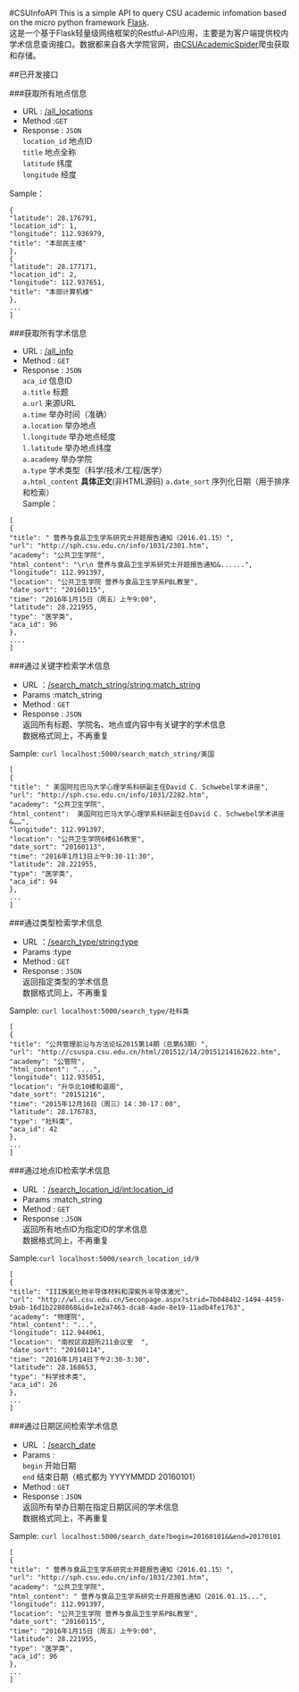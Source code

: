 #CSUInfoAPI
This is a simple API to query CSU academic infomation based on the  micro python framework [Flask](http://flask.pocoo.org/).  
这是一个基于Flask轻量级网络框架的Restful-API应用，主要是为客户端提供校内学术信息查询接口。数据都来自各大学院官网，由[CSUAcademicSpider](https://github.com/OceanJ/CSUAcademicSpider)爬虫获取和存储。    


##已开发接口  

###获取所有地点信息  
 - URL : [/all_locations]()  
 - Method :`GET`  
 - Response :  `JSON`  
`location_id`   地点ID  
`title`         地点全称  
`latitude`      纬度    
`longitude`     经度  

Sample：
```[
{
"latitude": 28.176791,
"location_id": 1,
"longitude": 112.936979,
"title": "本部民主楼"
},
{
"latitude": 28.177171,
"location_id": 2,
"longitude": 112.937651,
"title": "本部计算机楼"
},
...
]
```
###获取所有学术信息
 - URL : [/all_info]()
 - Method : `GET`
 - Response : `JSON`  
`aca_id`      信息ID  
`a.title`     标题  
`a.url`       来源URL     
`a.time`      举办时间（准确）  
`a.location`  举办地点  
`l.longitude` 举办地点经度  
`l.latitude`  举办地点纬度  
`a.academy`   举办学院  
`a.type`      学术类型（科学/技术/工程/医学）  
`a.html_content`  **具体正文**(非HTML源码)
`a.date_sort`   序列化日期（用于排序和检索）  
Sample：
```
[
{
"title": " 营养与食品卫生学系研究士开题报告通知（2016.01.15）",
"url": "http://sph.csu.edu.cn/info/1031/2301.htm",
"academy": "公共卫生学院",
"html_content": "\r\n 营养与食品卫生学系研究士开题报告通知&......",
"longitude": 112.991397,
"location": "公共卫生学院 营养与食品卫生学系PBL教室",
"date_sort": "20160115",
"time": "2016年1月15日（周五）上午9:00",
"latitude": 28.221955,
"type": "医学类",
"aca_id": 96
},
....
]
```
###通过关键字检索学术信息
 - URL ：[/search_match_string/<string:match_string>]()
 - Params :match_string
 - Method : `GET`
 - Response : `JSON`  
 返回所有标题、学院名、地点或内容中有关键字的学术信息  
 数据格式同上，不再重复  

 Sample:
 `curl localhost:5000/search_match_string/美国`

```
[
{
"title": " 美国阿拉巴马大学心理学系科研副主任David C. Schwebel学术讲座",
"url": "http://sph.csu.edu.cn/info/1031/2282.htm",
"academy": "公共卫生学院",
"html_content":  美国阿拉巴马大学心理学系科研副主任David C. Schwebel学术讲座&……",
"longitude": 112.991397,
"location": "公共卫生学院6楼616教室",
"date_sort": "20160113",
"time": "2016年1月13日上午9:30-11:30",
"latitude": 28.221955,
"type": "医学类",
"aca_id": 94
},
...
]
```



###通过类型检索学术信息
  - URL ：[/search_type/<string:type>]()
  - Params :type
  - Method : `GET`
  - Response : `JSON`  
  返回指定类型的学术信息      
  数据格式同上，不再重复

  Sample:
  `curl localhost:5000/search_type/社科类 `
```
[
{
"title": "公共管理前沿与方法论坛2015第14期（总第63期）",
"url": "http://csuspa.csu.edu.cn/html/201512/14/20151214162622.htm",
"academy": "公管院",
"html_content": "....",
"longitude": 112.935851,
"location": "升华北10楼和谐阁",
"date_sort": "20151216",
"time": "2015年12月16日（周三）14：30-17：00",
"latitude": 28.176783,
"type": "社科类",
"aca_id": 42
},
...
]
```


###通过地点ID检索学术信息
   - URL ：[/search_location_id/<int:location_id>]()
   - Params :match_string
   - Method : `GET`
   - Response : `JSON`  
  返回所有地点ID为指定ID的学术信息       
  数据格式同上，不再重复

Sample:`curl localhost:5000/search_location_id/9 `
```
[
{
"title": "III族氮化物半导体材料和深紫外半导体激光",
"url": "http://wl.csu.edu.cn/Seconpage.aspx?strid=7b0484b2-1494-4459-b9ab-16d1b2288868&id=1e2a7463-dca8-4ade-8e19-11adb4fe1763",
"academy": "物理院",
"html_content": "...",
"longitude": 112.944061,
"location": "南校区双超所211会议室  ",
"date_sort": "20160114",
"time": "2016年1月14日下午2:30-3:30",
"latitude": 28.168653,
"type": "科学技术类",
"aca_id": 26
},
...
]
```



###通过日期区间检索学术信息
  - URL ：[/search_date]()
  - Params :  
    `begin` 开始日期   
    `end`   结束日期（格式都为 YYYYMMDD 20160101）  
  - Method : `GET`
  - Response : `JSON`  
  返回所有举办日期在指定日期区间的学术信息     
  数据格式同上，不再重复

  Sample: `curl localhost:5000/search_date?begin=20160101&&end=20170101 `
```
[
{
"title": " 营养与食品卫生学系研究士开题报告通知（2016.01.15）",
"url": "http://sph.csu.edu.cn/info/1031/2301.htm",
"academy": "公共卫生学院",
"html_content": " 营养与食品卫生学系研究士开题报告通知（2016.01.15...",
"longitude": 112.991397,
"location": "公共卫生学院 营养与食品卫生学系PBL教室",
"date_sort": "20160115",
"time": "2016年1月15日（周五）上午9:00",
"latitude": 28.221955,
"type": "医学类",
"aca_id": 96
},
...
]
```
